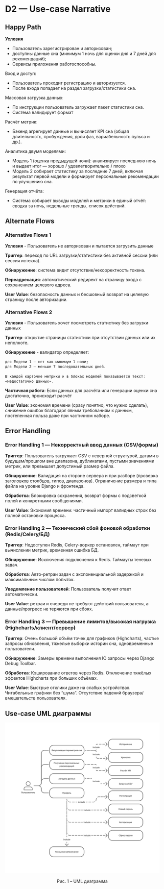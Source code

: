 
# D2 — Use-case Narrative

## Happy Path

**Условия**

- Пользователь зарегистрирован и авторизован;
- доступны данные сна (минимум 1 ночь для оценки дня и 7 дней для рекомендаций);
- Сервисы приложения работоспособны.

Вход и доступ:

- Пользователь проходит регистрацию и авторизуется.
- После входа попадает на раздел загрузки/статистики сна.

Массовая загрузка данных:

- По инструкции пользователь загружает пакет статистики сна.
- Система валидирует формат

Расчёт метрик:

- Бэкенд агрегирует данные и вычисляет KPI сна (общая длительность, пробуждения, доли фаз, вариабельность пульса и др.).

Аналитика двумя моделями:

- Модель 1 (оценка предыдущей ночи): анализирует последнюю ночь и выдает итог — хорошо / удовлетворительно / плохо 
- Модель 2 собирает статистику за последние 7 дней, включая результат первой модели и формирует персональные рекомендации по улучшению сна.

Генерация отчёта:

- Система собирает выводы моделей и метрики в единый отчёт: сводка за ночь, недельные тренды, список действий.

## Alternate Flows

### Alternative Flows 1

**Условия** - Пользователь не авторизован и пытается загрузить данные

**Триггер**: переход по URL загрузки/статистики без активной сессии (или сессия истекла).

**Обнаружение**: система видит отсутствие/некорректность токена.

**Переадресация**: автоматический редирект на страницу входа с сохранением целевого адреса.

**User Value**:  безопасность данных и бесшовный возврат на целевую страницу после авторизации.

### Alternative Flows 2

**Условия** - Пользователь хочет посмотреть статистику без загрузки данных

**Триггер**: открытие страницы статистики при отсутствии данных или их неполноте.

**Обнаружение** - валидатор определяет:

    для Модели 1 — нет как минимум 1 ночи;
    для Модели 2 — меньше 7 последовательных дней.

    В каждой карточке метрики и в блоках моделей показывается текст: «Недостаточно данных».

**Частичная работа**: Если данных для расчёта или генерации оценки сна достаточно, происходит расчёт

**User Value**:  экономия времени (сразу понятно, что нужно сделать), снижение ошибок благодаря явным требованиям к данным, постепенная польза даже при частичном наборе.

## Error Handling

### Error Handling 1 — Некорректный ввод данных (CSV/формы)

**Триггер**: Пользователь загружает CSV с неверной структурой, датами в будущем/прошлом вне диапазона, дубликатами, пустыми значениями метрик, или превышает допустимый размер файла.

**Обнаружение**: Валидация на стороне сервера и при разборе (проверка заголовков столбцов, типов, диапазонов). Ограничение размера и типа файла на уровне Django и фронтенда.

**Обработка**: Блокировка сохранения, возврат формы с подсветкой полей и конкретными сообщениями.

**User Value**:  Экономия времени: частичный импорт валидных строк без полной остановки процесса.

### Error Handling 2 — Технический сбой фоновой обработки (Redis/Celery/БД)

**Триггер**: Недоступен Redis, Celery-воркер остановлен, таймаут при вычислении метрик, временная ошибка БД.

**Обнаружение**: Исключения подключения к Redis. Таймауты теневых задач.

**Обработка**: Авто-ретраи задач с экспоненциальной задержкой и максимальным числом попыток.

**Уведомление пользователей**: Пользователь получит ответ автоматически.

**User Value**: ретраи и очереди не требуют действий пользователя, а  данные/прогресс не теряются при сбоях.

### Error Handling 3 — Превышение лимитов/высокая нагрузка (Highcharts/клиент/сервер)

**Триггер**: Очень большой объём точек для графиков (Highcharts), частые запросы обновления, тяжелые выборки истории сна, одновременные пользователи.

**Обнаружение**: Замеры времени выполнения IO запросы через Django Debug Toolbar.

**Обработка**: Кэширование ответов через Redis. Отключение тяжёлых эффектов Highcharts при больших объёмах.

**User Value**: Быстрые отклики даже на слабых устройствах. Читабельные графики без “шума”. Отсутствие падений браузера/вмешательств пользователя.

## Use-case UML диаграммы

![UML диаграмма](assets/Use%20Case%202.png)
<center>Рис. 1 – UML диаграмма</center>

